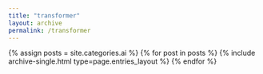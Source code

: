 ```yaml
---
title: "transformer"
layout: archive
permalink: /transformer
---
```

{% assign posts = site.categories.ai %}
{% for post in posts %} {% include archive-single.html type=page.entries_layout %} {% endfor %}
